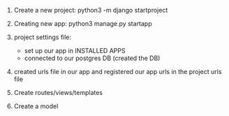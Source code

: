 


1. Create a new project: python3 -m django startproject <name of project>


2. Creating new app: python3 manage.py startapp <name of app>


3. project settings file:
    - set up our app in INSTALLED APPS
    - connected to our postgres DB (created the DB)

4. created urls file in our app and registered our app urls in the project urls file

5. Create routes/views/templates

6. Create a model


